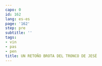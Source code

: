 ```yaml
---
capo: 0
id: 162
lang: es-es
page: '162'
step: pre
subtitle: ''
tags:
- vin
- pas
- pen
title: UN RETOÑO BROTA DEL TRONCO DE JESÉ
---
```

